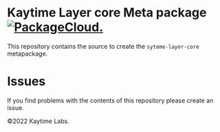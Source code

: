 # Kaytime Layer core Meta package [![PackageCloud.](https://github.com/kaytime/system-layer-core/actions/workflows/build.yml/badge.svg)](https://github.com/kaytime/system-layer-core/actions/workflows/build.yml)

This repository contains the source to create the `syteme-layer-core` metapackage.

# Issues

If you find problems with the contents of this repository please create an issue.

©2022 Kaytime Labs.
